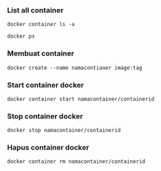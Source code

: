 ### List all container
```
docker container ls -a

docker ps
```

### Membuat container
```
docker create --name namacontianer image:tag
```

### Start container docker
```
docker container start namacontainer/containerid
```

### Stop container docker
```
docker stop namacontainer/containerid
```

### Hapus container docker
```
docker container rm namacontainer/containerid
```
